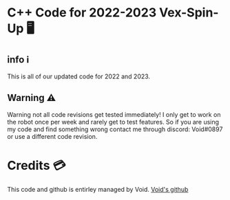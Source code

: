 # C++ Code for 2022-2023 Vex-Spin-Up 🖥

## info ℹ
This is all of our updated code for 2022 and 2023.


## Warning ⚠
Warning not all code revisions get tested immediately!
I only get to work on the robot once per week and rarely
get to test features. So if you are using my code and find 
something wrong contact me through discord: Void#0897
or use a different code revision.

# Credits 💳
This code and github is entirley managed by Void.
[Void's github](https://github.com/ItzVoidYT)
